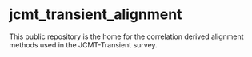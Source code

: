 # jcmt_transient_alignment
This public repository is the home for the correlation derived alignment methods used in the JCMT-Transient survey. 
